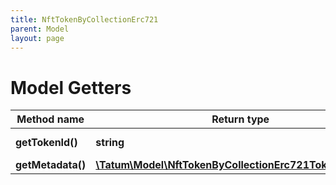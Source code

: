 ```yaml
---
title: NftTokenByCollectionErc721
parent: Model
layout: page
---
```


# Model Getters

Method name | Return type | Description | Notes
------------ | ------------- | ------------- | -------------
**getTokenId()** | **string** | ID of the token. |
**getMetadata()** | [**\Tatum\Model\NftTokenByCollectionErc721TokenMetadata**](../NftTokenByCollectionErc721TokenMetadata) |  | [optional]

